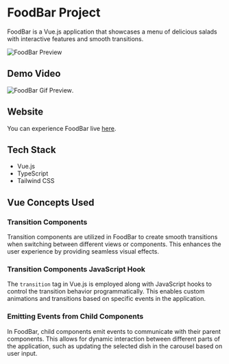 # FoodBar Project

FoodBar is a Vue.js application that showcases a menu of delicious salads with interactive features and smooth transitions.

![FoodBar Preview](https://firebasestorage.googleapis.com/v0/b/foodbar-672e5.appspot.com/o/foodbar-image.PNG?alt=media&token=64f4347e-fd05-49d6-825e-ac45b838f8fc)

## Demo Video

![FoodBar Gif Preview](https://firebasestorage.googleapis.com/v0/b/foodbar-672e5.appspot.com/o/foodbar.gif?alt=media&token=5bf8f55f-e4cd-4ace-9c26-c588c7058415).

## Website

You can experience FoodBar live [here](https://foodbar-672e5.web.app/#).

## Tech Stack

- Vue.js
- TypeScript
- Tailwind CSS

## Vue Concepts Used

### Transition Components

Transition components are utilized in FoodBar to create smooth transitions when switching between different views or components. This enhances the user experience by providing seamless visual effects.

### Transition Components JavaScript Hook

The `transition` tag in Vue.js is employed along with JavaScript hooks to control the transition behavior programmatically. This enables custom animations and transitions based on specific events in the application.

### Emitting Events from Child Components

In FoodBar, child components emit events to communicate with their parent components. This allows for dynamic interaction between different parts of the application, such as updating the selected dish in the carousel based on user input.
